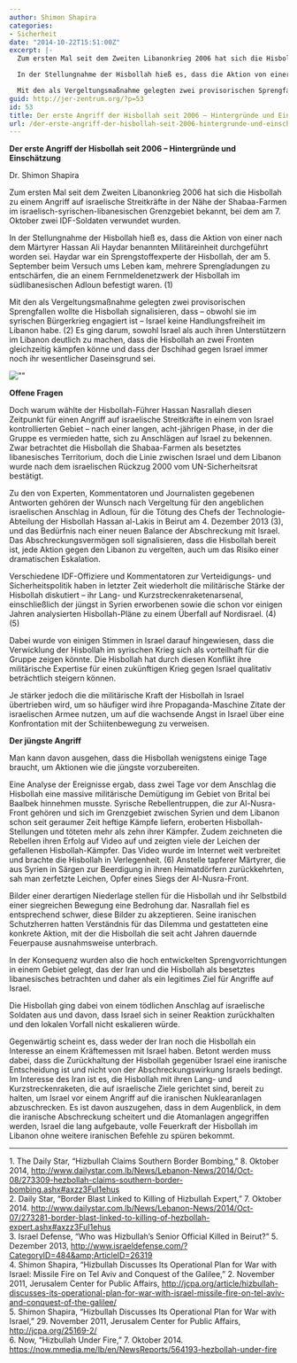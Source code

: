 ```yaml
---
author: Shimon Shapira
categories:
- Sicherheit
date: "2014-10-22T15:51:00Z"
excerpt: |-
  Zum ersten Mal seit dem Zweiten Libanonkrieg 2006 hat sich die Hisbollah zu einem Angriff auf israelische Streitkräfte in der Nähe der Shabaa-Farmen im israelisch-syrischen-libanesischen Grenzgebiet bekannt, bei dem am 7. Oktober zwei IDF-Soldaten verwundet wurden.

  In der Stellungnahme der Hisbollah hieß es, dass die Aktion von einer nach dem Märtyrer Hassan Ali Haydar benannten Militäreinheit durchgeführt worden sei. Haydar war ein Sprengstoffexperte der Hisbollah, der am 5. September beim Versuch ums Leben kam, mehrere Sprengladungen zu entschärfen, die an einem Fernmeldenetzwerk der Hisbollah im südlibanesischen Adloun befestigt waren. (1)

  Mit den als Vergeltungsmaßnahme gelegten zwei provisorischen Sprengfallen wollte die Hisbollah signalisieren, dass - obwohl sie im syrischen Bürgerkrieg engagiert ist - Israel keine Handlungsfreiheit im Libanon habe. (2) Es ging darum, sowohl Israel als auch ihren Unterstützern im Libanon deutlich zu machen, dass die Hisbollah an zwei Fronten gleichzeitig kämpfen könne und dass der Dschihad gegen Israel immer noch ihr wesentlicher Daseinsgrund sei.
guid: http://jer-zentrum.org/?p=53
id: 53
title: Der erste Angriff der Hisbollah seit 2006 – Hintergründe und Einschätzung
url: /der-erste-angriff-der-hisbollah-seit-2006-hintergrunde-und-einschatzung/
---
```



**Der erste Angriff der Hisbollah seit 2006 – Hintergründe und Einschätzung**

Dr. Shimon Shapira


  
Zum ersten Mal seit dem Zweiten Libanonkrieg 2006 hat sich die Hisbollah zu einem Angriff auf israelische Streitkräfte in der Nähe der Shabaa-Farmen im israelisch-syrischen-libanesischen Grenzgebiet bekannt, bei dem am 7. Oktober zwei IDF-Soldaten verwundet wurden.

In der Stellungnahme der Hisbollah hieß es, dass die Aktion von einer nach dem Märtyrer Hassan Ali Haydar benannten Militäreinheit durchgeführt worden sei. Haydar war ein Sprengstoffexperte der Hisbollah, der am 5. September beim Versuch ums Leben kam, mehrere Sprengladungen zu entschärfen, die an einem Fernmeldenetzwerk der Hisbollah im südlibanesischen Adloun befestigt waren. (1)

Mit den als Vergeltungsmaßnahme gelegten zwei provisorischen Sprengfallen wollte die Hisbollah signalisieren, dass – obwohl sie im syrischen Bürgerkrieg engagiert ist – Israel keine Handlungsfreiheit im Libanon habe. (2) Es ging darum, sowohl Israel als auch ihren Unterstützern im Libanon deutlich zu machen, dass die Hisbollah an zwei Fronten gleichzeitig kämpfen könne und dass der Dschihad gegen Israel immer noch ihr wesentlicher Daseinsgrund sei.


![""]("/UserFiles/shebaa-map1.jpg")


**Offene Fragen**

Doch warum wählte der Hisbollah-Führer Hassan Nasrallah diesen Zeitpunkt für einen Angriff auf israelische Streitkräfte in einem von Israel kontrollierten Gebiet – nach einer langen, acht-jährigen Phase, in der die Gruppe es vermieden hatte, sich zu Anschlägen auf Israel zu bekennen. Zwar betrachtet die Hisbollah die Shabaa-Farmen als besetztes libanesisches Territorium, doch die Linie zwischen Israel und dem Libanon wurde nach dem israelischen Rückzug 2000 vom UN-Sicherheitsrat bestätigt.

Zu den von Experten, Kommentatoren und Journalisten gegebenen Antworten gehören der Wunsch nach Vergeltung für den angeblichen israelischen Anschlag in Adloun, für die Tötung des Chefs der Technologie-Abteilung der Hisbollah Hassan al-Lakis in Beirut am 4. Dezember 2013 (3), und das Bedürfnis nach einer neuen Balance der Abschreckung mit Israel. Das Abschreckungsvermögen soll signalisieren, dass die Hisbollah bereit ist, jede Aktion gegen den Libanon zu vergelten, auch um das Risiko einer dramatischen Eskalation.

Verschiedene IDF-Offiziere und Kommentatoren zur Verteidigungs- und Sicherheitspolitik haben in letzter Zeit wiederholt die militärische Stärke der Hisbollah diskutiert – ihr Lang- und Kurzstreckenraketenarsenal, einschließlich der jüngst in Syrien erworbenen sowie die schon vor einigen Jahren analysierten Hisbollah-Pläne zu einem Überfall auf Nordisrael. (4) (5)

Dabei wurde von einigen Stimmen in Israel darauf hingewiesen, dass die Verwicklung der Hisbollah im syrischen Krieg sich als vorteilhaft für die Gruppe zeigen könnte. Die Hisbollah hat durch diesen Konflikt ihre militärische Expertise für einen zukünftigen Krieg gegen Israel qualitativ beträchtlich steigern können.

Je stärker jedoch die die militärische Kraft der Hisbollah in Israel übertrieben wird, um so häufiger wird ihre Propaganda-Maschine Zitate der israelischen Armee nutzen, um auf die wachsende Angst in Israel über eine Konfrontation mit der Schiitenbewegung zu verweisen.

**Der jüngste Angriff**

Man kann davon ausgehen, dass die Hisbollah wenigstens einige Tage braucht, um Aktionen wie die jüngste vorzubereiten.

Eine Analyse der Ereignisse ergab, dass zwei Tage vor dem Anschlag die Hisbollah eine massive militärische Demütigung im Gebiet von Brital bei Baalbek hinnehmen musste. Syrische Rebellentruppen, die zur Al-Nusra-Front gehören und sich im Grenzgebiet zwischen Syrien und dem Libanon schon seit geraumer Zeit heftige Kämpfe liefern, eroberten Hisbollah-Stellungen und töteten mehr als zehn ihrer Kämpfer. Zudem zeichneten die Rebellen ihren Erfolg auf Video auf und zeigten viele der Leichen der gefallenen Hisbollah-Kämpfer. Das Video wurde im Internet weit verbreitet und brachte die Hisbollah in Verlegenheit. (6) Anstelle tapferer Märtyrer, die aus Syrien in Särgen zur Beerdigung in ihren Heimatdörfern zurückkehrten, sah man zerfetzte Leichen, Opfer eines Siegs der Al-Nusra-Front.

Bilder einer derartigen Niederlage stellen für die Hisbollah und ihr Selbstbild einer siegreichen Bewegung eine Bedrohung dar. Nasrallah fiel es entsprechend schwer, diese Bilder zu akzeptieren. Seine iranischen Schutzherren hatten Verständnis für das Dilemma und gestatteten eine konkrete Aktion, mit der die Hisbollah die seit acht Jahren dauernde Feuerpause ausnahmsweise unterbrach.

In der Konsequenz wurden also die hoch entwickelten Sprengvorrichtungen in einem Gebiet gelegt, das der Iran und die Hisbollah als besetztes libanesisches betrachten und daher als ein legitimes Ziel für Angriffe auf Israel.

Die Hisbollah ging dabei von einem tödlichen Anschlag auf israelische Soldaten aus und davon, dass Israel sich in seiner Reaktion zurückhalten und den lokalen Vorfall nicht eskalieren würde.

Gegenwärtig scheint es, dass weder der Iran noch die Hisbollah ein Interesse an einem Kräftemessen mit Israel haben. Betont werden muss dabei, dass die Zurückhaltung der Hisbollah gegenüber Israel eine iranische Entscheidung ist und nicht von der Abschreckungswirkung Israels bedingt. Im Interesse des Iran ist es, die Hisbollah mit ihren Lang- und Kurzstreckenraketen, die auf israelische Ziele gerichtet sind, bereit zu halten, um Israel vor einem Angriff auf die iranischen Nuklearanlagen abzuschrecken. Es ist davon auszugehen, dass in dem Augenblick, in dem die iranische Abschreckung scheitert und die Atomanlagen angegriffen werden, Israel die lang aufgebaute, volle Feuerkraft der Hisbollah im Libanon ohne weitere iranischen Befehle zu spüren bekommt.


---
  
1\. The Daily Star, “Hizbullah Claims Southern Border Bombing,” 8. Oktober 2014, http://www.dailystar.com.lb/News/Lebanon-News/2014/Oct-08/273309-hezbollah-claims-southern-border-bombing.ashx#axzz3FuI1ehus  
2\. Daily Star, “Border Blast Linked to Killing of Hizbullah Expert,” 7. Oktober 2014. http://www.dailystar.com.lb/News/Lebanon-News/2014/Oct-07/273281-border-blast-linked-to-killing-of-hezbollah-expert.ashx#axzz3FuI1ehus  
3\. Israel Defense, “Who was Hizbullah’s Senior Official Killed in Beirut?” 5. Dezember 2013, http://www.israeldefense.com/?CategoryID=484&amp;ArticleID=26319  
4\. Shimon Shapira, “Hizbullah Discusses Its Operational Plan for War with Israel: Missile Fire on Tel Aviv and Conquest of the Galilee,” 2. November 2011, Jerusalem Center for Public Affairs, http://jcpa.org/article/hizbullah-discusses-its-operational-plan-for-war-with-israel-missile-fire-on-tel-aviv-and-conquest-of-the-galilee/  
5\. Shimon Shapira, “Hizbullah Discusses Its Operational Plan for War with Israel,” 29. November 2011, Jerusalem Center for Public Affairs, http://jcpa.org/25169-2/  
6\. Now, “Hizbullah Under Fire,” 7. Oktober 2014. https://now.mmedia.me/lb/en/NewsReports/564193-hezbollah-under-fire 